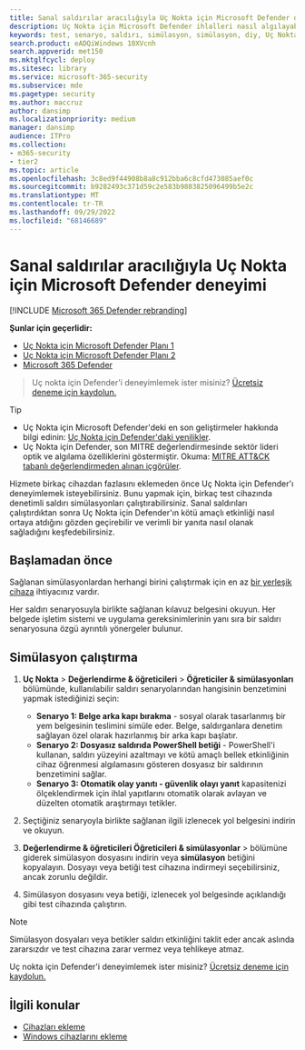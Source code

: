 ```yaml
---
title: Sanal saldırılar aracılığıyla Uç Nokta için Microsoft Defender deneyimi
description: Uç Nokta için Microsoft Defender ihlalleri nasıl algılayabileceğinizi, araştırabileceğini ve yanıt verebileceğini deneyimlemek için sağlanan saldırı senaryosu simülasyonlarını çalıştırın.
keywords: test, senaryo, saldırı, simülasyon, simülasyon, diy, Uç Nokta için Microsoft Defender
search.product: eADQiWindows 10XVcnh
search.appverid: met150
ms.mktglfcycl: deploy
ms.sitesec: library
ms.service: microsoft-365-security
ms.subservice: mde
ms.pagetype: security
ms.author: maccruz
author: dansimp
ms.localizationpriority: medium
manager: dansimp
audience: ITPro
ms.collection:
- m365-security
- tier2
ms.topic: article
ms.openlocfilehash: 3c8ed9f44908b8a8c912bba6c8cfd473085aef0c
ms.sourcegitcommit: b9282493c371d59c2e583b9803825096499b5e2c
ms.translationtype: MT
ms.contentlocale: tr-TR
ms.lasthandoff: 09/29/2022
ms.locfileid: "68146689"
---
```

# <a name="experience-microsoft-defender-for-endpoint-through-simulated-attacks"></a>Sanal saldırılar aracılığıyla Uç Nokta için Microsoft Defender deneyimi 

[!INCLUDE [Microsoft 365 Defender rebranding](../../includes/microsoft-defender.md)]

**Şunlar için geçerlidir:**
- [Uç Nokta için Microsoft Defender Planı 1](https://go.microsoft.com/fwlink/?linkid=2154037)
- [Uç Nokta için Microsoft Defender Planı 2](https://go.microsoft.com/fwlink/?linkid=2154037)
- [Microsoft 365 Defender](https://go.microsoft.com/fwlink/?linkid=2118804)


> Uç nokta için Defender'i deneyimlemek ister misiniz? [Ücretsiz deneme için kaydolun.](https://signup.microsoft.com/create-account/signup?products=7f379fee-c4f9-4278-b0a1-e4c8c2fcdf7e&ru=https://aka.ms/MDEp2OpenTrial?ocid=docs-wdatp-attacksimulations-abovefoldlink)

> [!TIP]
>
> - Uç Nokta için Microsoft Defender'deki en son geliştirmeler hakkında bilgi edinin: [Uç Nokta için Defender'daki yenilikler](https://cloudblogs.microsoft.com/microsoftsecure/2018/11/15/whats-new-in-windows-defender-atp/).
> - Uç Nokta için Defender, son MITRE değerlendirmesinde sektör lideri optik ve algılama özelliklerini göstermiştir. Okuma: [MITRE ATT&CK tabanlı değerlendirmeden alınan içgörüler](https://cloudblogs.microsoft.com/microsoftsecure/2018/12/03/insights-from-the-mitre-attack-based-evaluation-of-windows-defender-atp/).

Hizmete birkaç cihazdan fazlasını eklemeden önce Uç Nokta için Defender'ı deneyimlemek isteyebilirsiniz. Bunu yapmak için, birkaç test cihazında denetimli saldırı simülasyonları çalıştırabilirsiniz. Sanal saldırıları çalıştırdıktan sonra Uç Nokta için Defender'ın kötü amaçlı etkinliği nasıl ortaya atdığını gözden geçirebilir ve verimli bir yanıta nasıl olanak sağladığını keşfedebilirsiniz.

## <a name="before-you-begin"></a>Başlamadan önce

Sağlanan simülasyonlardan herhangi birini çalıştırmak için en az [bir yerleşik cihaza](onboard-configure.md) ihtiyacınız vardır.

Her saldırı senaryosuyla birlikte sağlanan kılavuz belgesini okuyun. Her belgede işletim sistemi ve uygulama gereksinimlerinin yanı sıra bir saldırı senaryosuna özgü ayrıntılı yönergeler bulunur.

## <a name="run-a-simulation"></a>Simülasyon çalıştırma

1. **Uç Nokta** \> **Değerlendirme & öğreticileri** \> **Öğreticiler & simülasyonları** bölümünde, kullanılabilir saldırı senaryolarından hangisinin benzetimini yapmak istediğinizi seçin:
   - **Senaryo 1: Belge arka kapı bırakma** - sosyal olarak tasarlanmış bir yem belgesinin teslimini simüle eder. Belge, saldırganlara denetim sağlayan özel olarak hazırlanmış bir arka kapı başlatır.
   - **Senaryo 2: Dosyasız saldırıda PowerShell betiği** - PowerShell'i kullanan, saldırı yüzeyini azaltmayı ve kötü amaçlı bellek etkinliğinin cihaz öğrenmesi algılamasını gösteren dosyasız bir saldırının benzetimini sağlar.
   - **Senaryo 3: Otomatik olay yanıtı - güvenlik olayı yanıt** kapasitenizi ölçeklendirmek için ihlal yapıtlarını otomatik olarak avlayan ve düzelten otomatik araştırmayı tetikler.

2. Seçtiğiniz senaryoyla birlikte sağlanan ilgili izlenecek yol belgesini indirin ve okuyun.

3. **Değerlendirme & öğreticileri Öğreticileri & simülasyonlar** \> bölümüne giderek simülasyon dosyasını indirin veya **simülasyon** betiğini kopyalayın. Dosyayı veya betiği test cihazına indirmeyi seçebilirsiniz, ancak zorunlu değildir.

4. Simülasyon dosyasını veya betiği, izlenecek yol belgesinde açıklandığı gibi test cihazında çalıştırın.

> [!NOTE]
> Simülasyon dosyaları veya betikler saldırı etkinliğini taklit eder ancak aslında zararsızdır ve test cihazına zarar vermez veya tehlikeye atmaz.
>
> Uç nokta için Defender'i deneyimlemek ister misiniz? [Ücretsiz deneme için kaydolun.](https://signup.microsoft.com/create-account/signup?products=7f379fee-c4f9-4278-b0a1-e4c8c2fcdf7e&ru=https://aka.ms/MDEp2OpenTrial?ocid=docs-wdatp-attacksimulations-belowfoldlink)

## <a name="related-topics"></a>İlgili konular

- [Cihazları ekleme](onboard-configure.md)
- [Windows cihazlarını ekleme](configure-endpoints.md)
